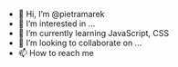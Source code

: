 - 👋 Hi, I’m @pietramarek
- 👀 I’m interested in ...
- 🌱 I’m currently learning JavaScript, CSS
- 💞️ I’m looking to collaborate on ...
- 📫 How to reach me

<!---
pietramarek/pietramarek is a ✨ special ✨ repository because its `README.md` (this file) appears on your GitHub profile.
You can click the Preview link to take a look at your changes.
--->
